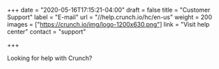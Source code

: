 +++
date = "2020-05-16T17:15:21-04:00"
draft = false
title = "Customer Support"
label = "E-mail"
url = "//help.crunch.io/hc/en-us"
weight = 200
images = ["https://crunch.io/img/logo-1200x630.png"]
link = "Visit help center"
contact = "support"

+++

Looking for help with Crunch?
